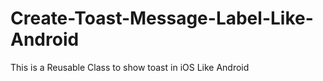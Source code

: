 # Create-Toast-Message-Label-Like-Android
This is a Reusable Class to show toast in iOS Like Android
